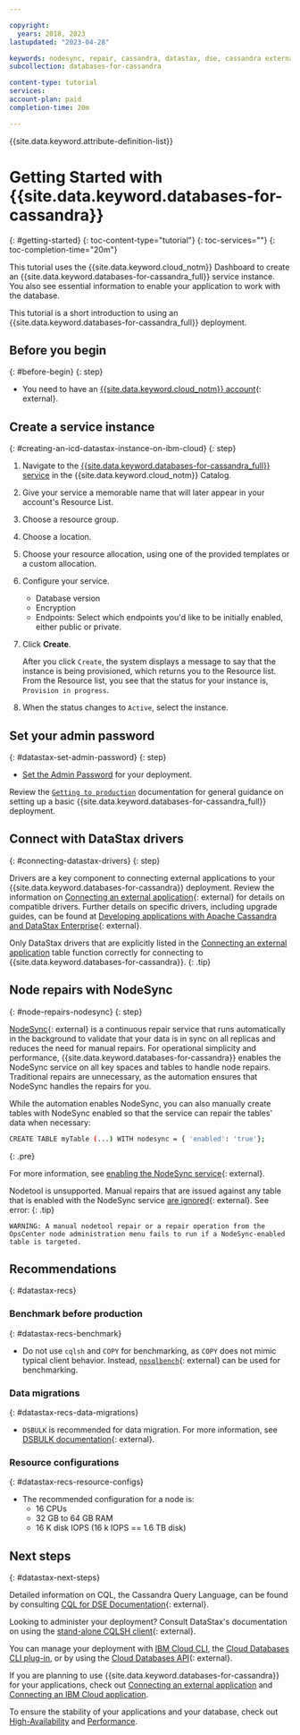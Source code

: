 ```yaml
---

copyright:
  years: 2018, 2023
lastupdated: "2023-04-28"

keywords: nodesync, repair, cassandra, datastax, dse, cassandra external application, nodesync, cassandra migration
subcollection: databases-for-cassandra

content-type: tutorial
services: 
account-plan: paid
completion-time: 20m

---
```


{{site.data.keyword.attribute-definition-list}}

# Getting Started with {{site.data.keyword.databases-for-cassandra}}
{: #getting-started}
{: toc-content-type="tutorial"} 
{: toc-services=""} 
{: toc-completion-time="20m"}

This tutorial uses the {{site.data.keyword.cloud_notm}} Dashboard to create an {{site.data.keyword.databases-for-cassandra_full}} service instance. You also see essential information to enable your application to work with the database.

This tutorial is a short introduction to using an {{site.data.keyword.databases-for-cassandra_full}} deployment. 

## Before you begin
{: #before-begin}
{: step}

- You need to have an [{{site.data.keyword.cloud_notm}} account](https://cloud.ibm.com/registration){: external}.

## Create a service instance
{: #creating-an-icd-datastax-instance-on-ibm-cloud}
{: step}

1. Navigate to the [{{site.data.keyword.databases-for-cassandra_full}} service](https://cloud.ibm.com/databases/databases-for-cassandra/create) in the {{site.data.keyword.cloud_notm}} Catalog.

1. Give your service a memorable name that will later appear in your account's Resource List.
1. Choose a resource group.
1. Choose a location.
1. Choose your resource allocation, using one of the provided templates or a custom allocation. 
1. Configure your service.
   - Database version
   - Encryption
   - Endpoints: Select which endpoints you'd like to be initially enabled, either public or private. 
1. Click **Create**.

   After you click `Create`, the system displays a message to say that the instance is being provisioned, which returns you to the Resource list. From the Resource list, you see that the status for your instance is, `Provision in progress`. 

1.  When the status changes to `Active`, select the instance.

## Set your admin password
{: #datastax-set-admin-password}
{: step}

- [Set the Admin Password](/docs/databases-for-cassandra?topic=databases-for-cassandra-admin-password) for your deployment.

Review the [`Getting to production`](/docs/cloud-databases?topic=cloud-databases-best-practices) documentation for general guidance on setting up a basic {{site.data.keyword.databases-for-cassandra_full}} deployment.

## Connect with DataStax drivers
{: #connecting-datastax-drivers}
{: step}

Drivers are a key component to connecting external applications to your {{site.data.keyword.databases-for-cassandra}} deployment. Review the information on [Connecting an external application](/docs/databases-for-cassandra?topic=databases-for-cassandra-external-app){: external} for details on compatible drivers. Further details on specific drivers, including upgrade guides, can be found at [Developing applications with Apache Cassandra and DataStax Enterprise](https://docs.datastax.com/en/devapp/doc/devapp/aboutDrivers.html){: external}. 
 
Only DataStax drivers that are explicitly listed in the [Connecting an external application](/docs/databases-for-cassandra?topic=databases-for-cassandra-external-app) table function correctly for connecting to {{site.data.keyword.databases-for-cassandra}}.
{: .tip} 

## Node repairs with NodeSync
{: #node-repairs-nodesync}
{: step}

[NodeSync](https://docs.datastax.com/en/dse/6.7/dse-admin/datastax_enterprise/config/aboutNodesync.html){: external} is a continuous repair service that runs automatically in the background to validate that your data is in sync on all replicas and reduces the need for manual repairs. For operational simplicity and performance, {{site.data.keyword.databases-for-cassandra}} enables the NodeSync service on all key spaces and tables to handle node repairs. Traditional repairs are unnecessary, as the automation ensures that NodeSync handles the repairs for you.  

While the automation enables NodeSync, you can also manually create tables with NodeSync enabled so that the service can repair the tables' data when necessary: 
```sh
CREATE TABLE myTable (...) WITH nodesync = { 'enabled': 'true'};
```
{: .pre}


For more information, see [enabling the NodeSync service](https://docs.datastax.com/en/dse/6.7/dse-admin/datastax_enterprise/config/enablingNodesync.html){: external}.  

Nodetool is unsupported. Manual repairs that are issued against any table that is enabled with the NodeSync service [are ignored](https://docs.datastax.com/en/opscenter/6.5/opsc/online_help/services/opscNodeSyncService.html#NodeSyncServiceversusRepairService){: external}. See error:
{: .tip}

```text
WARNING: A manual nodetool repair or a repair operation from the OpsCenter node administration menu fails to run if a NodeSync-enabled table is targeted.
```

## Recommendations
{: #datastax-recs}

### Benchmark before production
{: #datastax-recs-benchmark}

- Do not use `cqlsh` and `COPY` for benchmarking, as `COPY` does not mimic typical client behavior. Instead, [`nosqlbench`](https://github.com/nosqlbench/nosqlbench){: external} can be used for benchmarking. 

### Data migrations
{: #datastax-recs-data-migrations}

- `DSBULK` is recommended for data migration. For more information, see [DSBULK documentation](https://docs.datastax.com/en/dsbulk/doc/dsbulk/reference/dsbulkCmd.html){: external}. 

### Resource configurations
{: #datastax-recs-resource-configs}

- The recommended configuration for a node is: 
    - 16 CPUs 
    - 32 GB to 64 GB RAM 
    - 16 K disk IOPS (16 k IOPS == 1.6 TB disk)


## Next steps
{: #datastax-next-steps}

Detailed information on CQL, the Cassandra Query Language, can be found by consulting [CQL for DSE Documentation](https://docs.datastax.com/en/dse/6.0/cql/){: external}. 

Looking to administer your deployment? Consult DataStax's documentation on using the [stand-alone CQLSH client](https://docs.datastax.com/en/astra/docs/connecting-to-databases-using-standalone-cqlsh.html){: external}. 

You can manage your deployment with [IBM Cloud CLI](/docs/cli?topic=cli-install-ibmcloud-cli), the [Cloud Databases CLI plug-in](/docs/databases-cli-plugin?topic=databases-cli-plugin-cdb-reference), or by using the [Cloud Databases API](https://cloud.ibm.com/apidocs/cloud-databases-api){: external}.

If you are planning to use {{site.data.keyword.databases-for-cassandra}} for your applications, check out [Connecting an external application](/docs/databases-for-cassandra?topic=databases-for-cassandra-external-app) and [Connecting an IBM Cloud application](/docs/databases-for-cassandra?topic=databases-for-cassandra-ibmcloud-app).

To ensure the stability of your applications and your database, check out [High-Availability](/docs/databases-for-cassandra?topic=databases-for-cassandra-high-availability) and [Performance](/docs/databases-for-cassandra?topic=databases-for-cassandra-performance).
